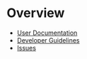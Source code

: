 Overview
========

- [User Documentation](userdocs/index.md)
- [Developer Guidelines](developer.md)
- [Issues](issues.md)
